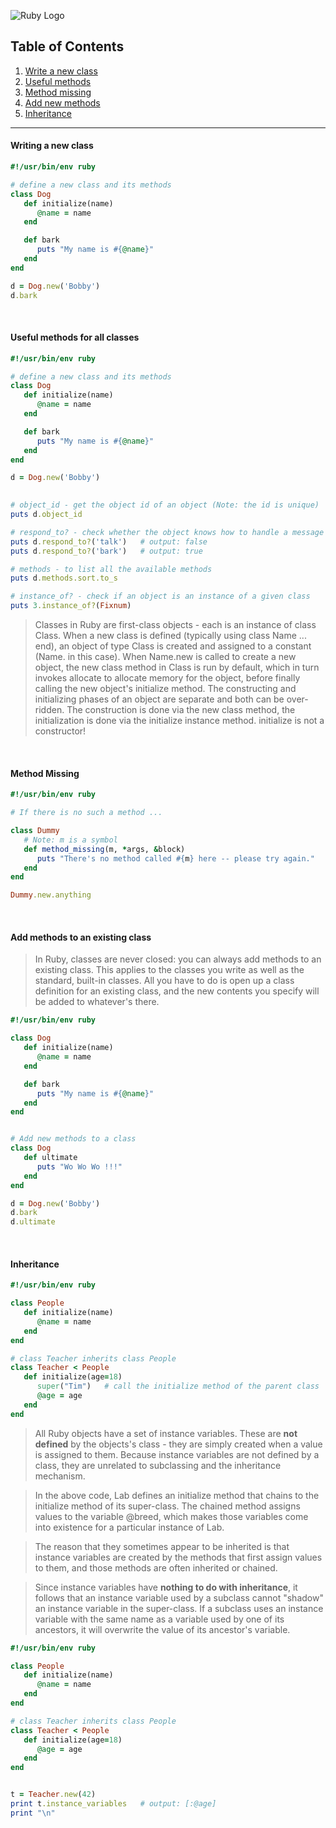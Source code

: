 ![Ruby Logo](https://findicons.com/files/icons/899/ruby_programming/256/ruby.png)

## Table of Contents
1. [Write a new class](https://github.com/ZeroSword-X/programming/tree/master/ruby/classes#writing-a-new-class)
1. [Useful methods](https://github.com/ZeroSword-X/programming/tree/master/ruby/classes#useful-methods-for-all-classes)
1. [Method missing](https://github.com/ZeroSword-X/programming/tree/master/ruby/classes#method-missing)
1. [Add new methods](https://github.com/ZeroSword-X/programming/tree/master/ruby/classes#add-methods-to-an-existing-class)
1. [Inheritance](https://github.com/ZeroSword-X/programming/tree/master/ruby/classes#inheritance)

---

#### Writing a new class

```ruby
#!/usr/bin/env ruby

# define a new class and its methods
class Dog
   def initialize(name)
      @name = name
   end

   def bark
      puts "My name is #{@name}"
   end
end

d = Dog.new('Bobby')
d.bark
```

<br>

#### Useful methods for all classes

```ruby
#!/usr/bin/env ruby

# define a new class and its methods
class Dog
   def initialize(name)
      @name = name
   end

   def bark
      puts "My name is #{@name}"
   end
end

d = Dog.new('Bobby')

 
# object_id - get the object id of an object (Note: the id is unique)
puts d.object_id

# respond_to? - check whether the object knows how to handle a message
puts d.respond_to?('talk')   # output: false
puts d.respond_to?('bark')   # output: true

# methods - to list all the available methods
puts d.methods.sort.to_s

# instance_of? - check if an object is an instance of a given class
puts 3.instance_of?(Fixnum)
```

> Classes in Ruby are first-class objects - each is an instance of class Class. When a new class is defined (typically using class Name ... end), an object of type Class is created and assigned to a constant (Name. in this case). When Name.new is called to create a new object, the new class method in Class is run by default, which in turn invokes allocate to allocate memory for the object, before finally calling the new object's initialize method. The constructing and initializing phases of an object are separate and both can be over-ridden. The construction is done via the new class method, the initialization is done via the initialize instance method. initialize is not a constructor!

<br>

#### Method Missing

```ruby
#!/usr/bin/env ruby

# If there is no such a method ...

class Dummy  
   # Note: m is a symbol
   def method_missing(m, *args, &block)  
      puts "There's no method called #{m} here -- please try again."  
   end  
end  

Dummy.new.anything  
```

<br>

#### Add methods to an existing class

> In Ruby, classes are never closed: you can always add methods to an existing class. This applies to the classes you write as well as the standard, built-in classes. All you have to do is open up a class definition for an existing class, and the new contents you specify will be added to whatever's there.


```ruby
#!/usr/bin/env ruby

class Dog
   def initialize(name)
      @name = name
   end

   def bark
      puts "My name is #{@name}"
   end
end


# Add new methods to a class
class Dog
   def ultimate
      puts "Wo Wo Wo !!!"
   end
end

d = Dog.new('Bobby')
d.bark
d.ultimate
```

<br>

#### Inheritance

```ruby
#!/usr/bin/env ruby

class People
   def initialize(name)
      @name = name
   end
end

# class Teacher inherits class People
class Teacher < People
   def initialize(age=18)
      super("Tim")   # call the initialize method of the parent class
      @age = age
   end
end
```

> All Ruby objects have a set of instance variables. These are **not defined** by the objects's class - they are simply created when a value is assigned to them. Because instance variables are not defined by a class, they are unrelated to subclassing and the inheritance mechanism.

> In the above code, Lab defines an initialize method that chains to the initialize method of its super-class. The chained method assigns values to the variable @breed, which makes those variables come into existence for a particular instance of Lab.

> The reason that they sometimes appear to be inherited is that instance variables are created by the methods that first assign values to them, and those methods are often inherited or chained.

> Since instance variables have **nothing to do with inheritance**, it follows that an instance variable used by a subclass cannot "shadow" an instance variable in the super-class. If a subclass uses an instance variable with the same name as a variable used by one of its ancestors, it will overwrite the value of its ancestor's variable.
>

```ruby
#!/usr/bin/env ruby

class People
   def initialize(name)
      @name = name
   end
end

# class Teacher inherits class People
class Teacher < People
   def initialize(age=18)
      @age = age
   end
end


t = Teacher.new(42)
print t.instance_variables   # output: [:@age]
print "\n"
```
